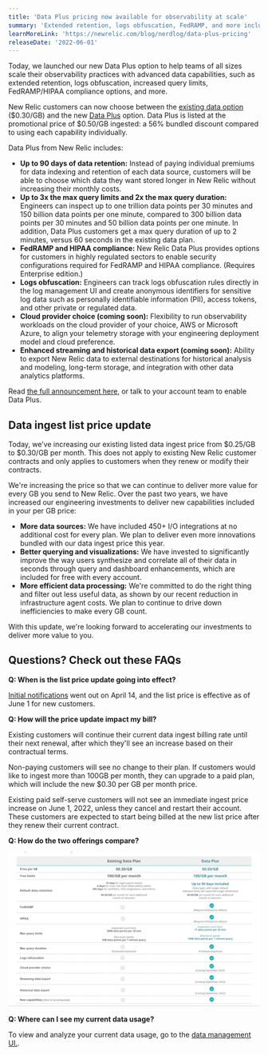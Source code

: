 ```yaml
---
title: 'Data Plus pricing now available for observability at scale'
summary: 'Extended retention, logs obfuscation, FedRAMP, and more included for 56% bundled savings'
learnMoreLink: 'https://newrelic.com/blog/nerdlog/data-plus-pricing' 
releaseDate: '2022-06-01'
---
```


Today, we launched our new Data Plus option to help teams of all sizes scale their observability practices with advanced data capabilities, such as extended retention, logs obfuscation, increased query limits, FedRAMP/HIPAA compliance options, and more.

New Relic customers can now choose between the [existing data option](https://docs.newrelic.com/docs/data-apis/manage-data/manage-data-coming-new-relic/) ($0.30/GB) and the new [Data Plus](https://newrelic.com/blog/nerdlog/data-plus-pricing) option. Data Plus is listed at the promotional price of $0.50/GB ingested: a 56% bundled discount compared to using each capability individually.

Data Plus from New Relic includes:

* **Up to 90 days of data retention:** Instead of paying individual premiums for data indexing and retention of each data source, customers will be able to choose which data they want stored longer in New Relic without increasing their monthly costs.
* **Up to 3x the max query limits and 2x the max query duration:** Engineers can inspect up to one trillion data points per 30 minutes and 150 billion data points per one minute, compared to 300 billion data points per 30 minutes and 50 billion data points per one minute. In addition, Data Plus customers get a max query duration of up to 2 minutes, versus 60 seconds in the existing data plan.
* **FedRAMP and HIPAA compliance:** New Relic Data Plus provides options for customers in highly regulated sectors to enable security configurations required for FedRAMP and HIPAA compliance. (Requires Enterprise edition.)
* **Logs obfuscation:** Engineers can track logs obfuscation rules directly in the log management UI and create anonymous identifiers for sensitive log data such as personally identifiable information (PII), access tokens, and other private or regulated data.
* **Cloud provider choice (coming soon):** Flexibility to run observability workloads on the cloud provider of your choice, AWS or Microsoft Azure, to align your telemetry storage with your engineering deployment model and cloud preference. 
* **Enhanced streaming and historical data export (coming soon):** Ability to export New Relic data to external destinations for historical analysis and modeling, long-term storage, and integration with other data analytics platforms.

Read [the full announcement here](https://newrelic.com/blog/nerdlog/data-plus-pricing), or talk to your account team to enable Data Plus.

## Data ingest list price update 

Today, we’ve increasing our existing listed data ingest price from $0.25/GB to $0.30/GB per month. This does not apply to existing New Relic customer contracts and only applies to customers when they renew or modify their contracts.

We're increasing the price so that we can continue to deliver more value for every GB you send to New Relic. Over the past two years, we have increased our engineering investments to deliver new capabilities included in your per GB price:

* **More data sources:** We have included 450+ I/O integrations at no additional cost for every plan. We plan to deliver even more innovations bundled with our data ingest price this year.
* **Better querying and visualizations:** We have invested to significantly improve the way users synthesize and correlate all of their data in seconds through query and dashboard enhancements, which are included for free with every account.
* **More efficient data processing:** We're committed to do the right thing and filter out less useful data, as shown by our recent reduction in infrastructure agent costs. We plan to continue to drive down inefficiencies to make every GB count.

With this update, we're looking forward to accelerating our investments to deliver more value to you.

## Questions? Check out these FAQs

**Q: When is the list price update going into effect?**

[Initial notifications](https://docs.newrelic.com/whats-new/2022/04/whats-new-4-14-data-updates) went out on April 14, and the list price is effective as of June 1 for new customers.

**Q: How will the price update impact my bill?**

Existing customers will continue their current data ingest billing rate until their next renewal, after which they'll see an increase based on their contractual terms.

Non-paying customers will see no change to their plan. If customers would like to ingest more than 100GB per month, they can upgrade to a paid plan, which will include the new $0.30 per GB per month price.

Existing paid self-serve customers will not see an immediate ingest price increase on June 1, 2022, unless they cancel and restart their account. These customers are expected to start being billed at the new list price after they renew their current contract.

**Q: How do the two offerings compare?**

!["A comparison of Data Plus and original data option"](./images/data_plus_comparison.png "A comparison of Data Plus and original data option")

**Q: Where can I see my current data usage?**

To view and analyze your current data usage, go to the [data management UI.](https://docs.newrelic.com/docs/data-apis/manage-data/manage-your-data).
